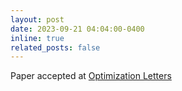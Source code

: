 ```yaml
---
layout: post
date: 2023-09-21 04:04:00-0400
inline: true
related_posts: false
---
```


Paper accepted at <a href='https://arxiv.org/abs/2108.13504'>Optimization Letters</a>  